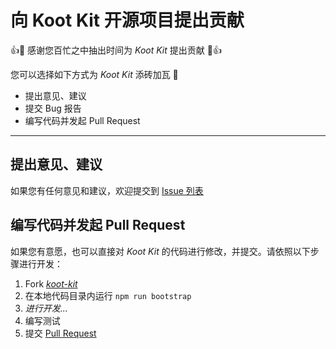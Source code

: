 # 向 Koot Kit 开源项目提出贡献

👍🎉 感谢您百忙之中抽出时间为 _Koot Kit_ 提出贡献 🎉👍

您可以选择如下方式为 _Koot Kit_ 添砖加瓦 🧱

-   提出意见、建议
-   提交 Bug 报告
-   编写代码并发起 Pull Request

---

## 提出意见、建议

如果您有任何意见和建议，欢迎提交到 [Issue 列表](https://github.com/cmux/koot-kit/issues)

## 编写代码并发起 Pull Request

如果您有意愿，也可以直接对 _Koot Kit_ 的代码进行修改，并提交。请依照以下步骤进行开发：

1. Fork [_koot-kit_](https://github.com/cmux/koot-kit/)
2. 在本地代码目录内运行 `npm run bootstrap`
3. _进行开发..._
4. 编写测试
5. 提交 [Pull Request](https://github.com/cmux/koot-kit/pulls)

